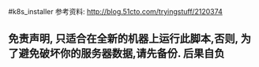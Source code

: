 #k8s_installer
参考资料: http://blog.51cto.com/tryingstuff/2120374
## 免责声明, 只适合在全新的机器上运行此脚本,否则, 为了避免破坏你的服务器数据,请先备份. 后果自负